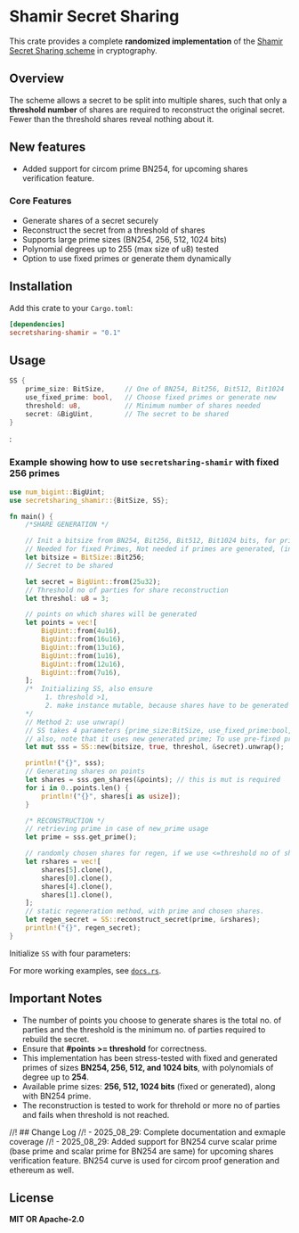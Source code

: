 # Shamir Secret Sharing

This crate provides a complete **randomized implementation** of the [Shamir Secret Sharing scheme](https://medium.com/data-science/how-to-share-a-secret-shamirs-secret-sharing-9a18a109a860) in cryptography.

## Overview

The scheme allows a secret to be split into multiple shares, such that only a **threshold number** of shares are required to reconstruct the original secret. Fewer than the threshold shares reveal nothing about it.

## New features

- Added support for circom prime BN254, for upcoming shares verification feature.

### Core Features

- Generate shares of a secret securely
- Reconstruct the secret from a threshold of shares
- Supports large prime sizes (BN254, 256, 512, 1024 bits)
- Polynomial degrees up to 255 (max size of u8) tested
- Option to use fixed primes or generate them dynamically

## Installation

Add this crate to your `Cargo.toml`:

```toml
[dependencies]
secretsharing-shamir = "0.1"
```

## Usage

```rust
SS {
    prime_size: BitSize,     // One of BN254, Bit256, Bit512, Bit1024
    use_fixed_prime: bool,   // Choose fixed primes or generate new
    threshold: u8,           // Minimum number of shares needed
    secret: &BigUint,        // The secret to be shared
}
```

:
### Example showing how to use `secretsharing-shamir` with fixed 256 primes 

```rust
use num_bigint::BigUint;
use secretsharing_shamir::{BitSize, SS};

fn main() {
    /*SHARE GENERATION */

    // Init a bitsize from BN254, Bit256, Bit512, Bit1024 bits, for prime generation as well as random polynomial coefficients
    // Needed for fixed Primes, Not needed if primes are generated, (in SS init, set use_fixed_prime argument as false)
    let bitsize = BitSize::Bit256;
    // Secret to be shared

    let secret = BigUint::from(25u32);
    // Threshold no of parties for share reconstruction
    let threshol: u8 = 3;

    // points on which shares will be generated
    let points = vec![
        BigUint::from(4u16),
        BigUint::from(16u16),
        BigUint::from(13u16),
        BigUint::from(1u16),
        BigUint::from(12u16),
        BigUint::from(7u16),
    ];
    /*  Initializing SS, also ensure
         1. threshold >1,
         2. make instance mutable, because shares have to be generated
    */
    // Method 2: use unwrap()
    // SS takes 4 parameters {prime_size:BitSize, use_fixed_prime:bool, threshold:u8, secret:&BigUint}
    // also, note that it uses new generated prime; To use pre-fixed primes, set second argument as true
    let mut sss = SS::new(bitsize, true, threshol, &secret).unwrap();

    println!("{}", sss);
    // Generating shares on points
    let shares = sss.gen_shares(&points); // this is mut is required
    for i in 0..points.len() {
        println!("{}", shares[i as usize]);
    }

    /* RECONSTRUCTION */
    // retrieving prime in case of new_prime usage
    let prime = sss.get_prime();

    // randomly chosen shares for regen, if we use <=threshold no of shares, the secret is not reconstructed properly.
    let rshares = vec![
        shares[5].clone(),
        shares[0].clone(),
        shares[4].clone(),
        shares[1].clone(),
    ];
    // static regeneration method, with prime and chosen shares.
    let regen_secret = SS::reconstruct_secret(prime, &rshares);
    println!("{}", regen_secret);
}

```

Initialize `SS` with four parameters:

For more working examples, see [`docs.rs`](https://docs.rs/crate/secretsharing_shamir/latest/source/examples/).

## Important Notes

- The number of points you choose to generate shares is the total no. of parties and the threshold is the minimum no. of parties required to rebuild the secret.
- Ensure that **#points >= threshold** for correctness.  
- This implementation has been stress-tested with fixed and generated primes of sizes **BN254, 256, 512, and 1024 bits**, with polynomials of degree up to **254**.
- Available prime sizes: **256, 512, 1024 bits** (fixed or generated), along with BN254 prime.
- The reconstruction is tested to work for threhold or more no of parties and fails when threshold is not reached.

//! ## Change Log
//! - 2025_08_29: Complete documentation and exmaple coverage
//! - 2025_08_29: Added support for BN254 curve scalar prime (base prime and scalar prime for BN254 are same) for upcoming shares verification feature. BN254 curve is used for circom proof generation and ethereum as well.

## License

**MIT OR Apache-2.0**